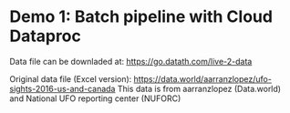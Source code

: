 # Demo 1: Batch pipeline with Cloud Dataproc

Data file can be downladed at:
https://go.datath.com/live-2-data

Original data file (Excel version): https://data.world/aarranzlopez/ufo-sights-2016-us-and-canada
This data is from aarranzlopez (Data.world) and National UFO reporting center (NUFORC)